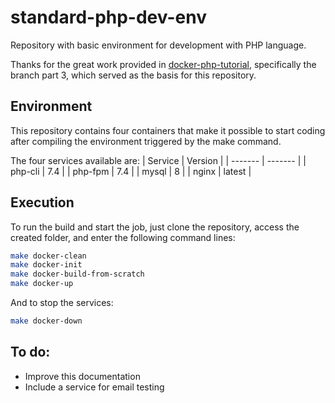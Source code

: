 # standard-php-dev-env
Repository with basic environment for development with PHP language.

Thanks for the great work provided in [docker-php-tutorial](https://github.com/paslandau/docker-php-tutorial/tree/part_3_structuring-the-docker-setup-for-php-projects), specifically the branch part 3, which served as the basis for this repository.

## Environment
This repository contains four containers that make it possible to start coding after compiling the environment triggered by the make command.

The four services available are:
| Service | Version |
| ------- | ------- |
| php-cli | 7.4 |
| php-fpm | 7.4 |
| mysql | 8 |
| nginx | latest |

## Execution
To run the build and start the job, just clone the repository, access the created folder, and enter the following command lines:
```sh
make docker-clean
make docker-init
make docker-build-from-scratch
make docker-up
```
And to stop the services:
```sh
make docker-down
```

## To do:
* Improve this documentation
* Include a service for email testing
